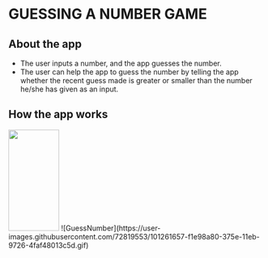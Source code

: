 # GUESSING A NUMBER GAME

## About the app
- The user inputs a number, and the app guesses the number.  
- The user can help the app to guess the number by telling the app whether the recent guess made is greater or smaller than the number he/she has given as an input. 

## How the app works
<img src = "https://user-images.githubusercontent.com/72819553/101261657-f1e98a80-375e-11eb-9726-4faf48013c5d.gif" width = "100" height = "200" >
![GuessNumber](https://user-images.githubusercontent.com/72819553/101261657-f1e98a80-375e-11eb-9726-4faf48013c5d.gif)
